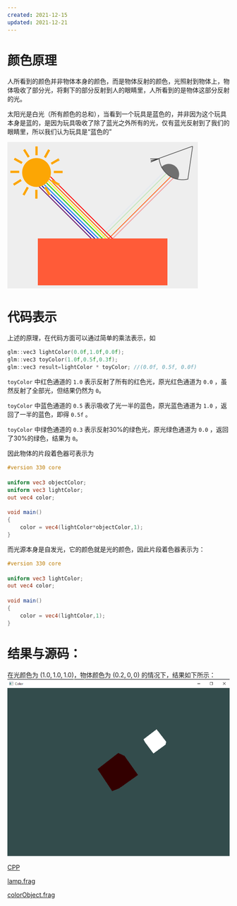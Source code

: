 ```yaml
---
created: 2021-12-15
updated: 2021-12-21
---
```

# 颜色原理

人所看到的颜色并非物体本身的颜色，而是物体反射的颜色，光照射到物体上，物体吸收了部分光，将剩下的部分反射到人的眼睛里，人所看到的是物体这部分反射的光。

太阳光是白光（所有颜色的总和），当看到一个玩具是蓝色的，并非因为这个玩具本身是蓝的，是因为玩具吸收了除了蓝光之外所有的光，仅有蓝光反射到了我们的眼睛里，所以我们认为玩具是“蓝色的”

![|500](assets/Learn%20OpenGL%20-%20Ch%2010%20Color/Untitled%201.png)

# 代码表示

上述的原理，在代码方面可以通过简单的乘法表示，如

```cpp
glm::vec3 lightColor(0.0f,1.0f,0.0f);
glm::vec3 toyColor(1.0f,0.5f,0.3f);
glm::vec3 result=lightColor * toyColor; //(0.0f, 0.5f, 0.0f)
```

`toyColor` 中红色通道的 `1.0` 表示反射了所有的红色光，原光红色通道为 `0.0` ，虽然反射了全部光，但结果仍然为 `0`。

`toyColor` 中蓝色通道的 `0.5` 表示吸收了光一半的蓝色，原光蓝色通道为 `1.0` ，返回了一半的蓝色，即得 `0.5f` 。

`toyColor` 中绿色通道的 `0.3` 表示反射30%的绿色光，原光绿色通道为 `0.0` ，返回了30%的绿色，结果为 `0`。

因此物体的片段着色器可表示为

```glsl
#version 330 core

uniform vec3 objectColor;
uniform vec3 lightColor;
out vec4 color;

void main()
{
    color = vec4(lightColor*objectColor,1);
}
```

而光源本身是自发光，它的颜色就是光的颜色，因此片段着色器表示为：

```glsl
#version 330 core

uniform vec3 lightColor;
out vec4 color;

void main()
{
    color = vec4(lightColor,1);
}
```

# 结果与源码：

在光颜色为 $(1.0,1.0,1.0)$，物体颜色为 $(0.2,0,0)$ 的情况下，结果如下所示：
![](assets/Learn%20OpenGL%20-%20Ch%2010%20Color/Untitled%201%201.png)

[CPP](https://raw.githubusercontent.com/xuejiaW/Study-Notes/master/LearnOpenGL_VSCode/src/8.Colors/main.cpp)

[lamp.frag](https://raw.githubusercontent.com/xuejiaW/Study-Notes/master/LearnOpenGL_VSCode/src/8.Colors/lamp.frag) 

[colorObject.frag](https://raw.githubusercontent.com/xuejiaW/Study-Notes/master/LearnOpenGL_VSCode/src/8.Colors/colorObject.frag)